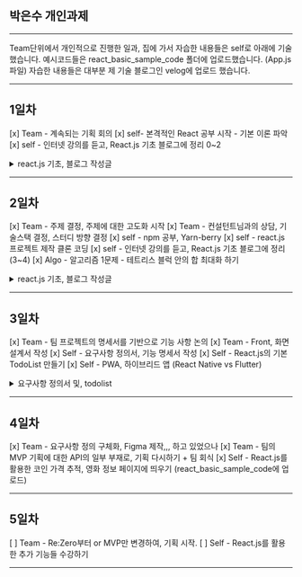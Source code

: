 ## 박은수 개인과제 
<hr/>

Team단위에서 개인적으로 진행한 일과, 집에 가서 자습한 내용들은 self로 아래에 기술했습니다.
예시코드들은 react_basic_sample_code 폴더에 업로드했습니다. (App.js 파일)
자습한 내용들은 대부분 제 기술 블로그인 velog에 업로드 했습니다.

---
## 1일차

[x] Team - 계속되는 기획 회의
[x] self- 본격적인 React 공부 시작 - 기본 이론 파악
[x] self - 인터넷 강의를 듣고, React.js 기초 블로그에 정리 0~2

<details>
  <summary>react.js 기초, 블로그 작성글</summary>
  [React 이전의 JS] (https://velog.io/@gardener/JsBeforeReact)
  [JSX를 활용한 어려운 방식의 React] (https://velog.io/@gardener/ReactJsx)
  [useState] (https://velog.io/@gardener/ReactUseState)
</details>

---

## 2일차

[x] Team - 주제 결정, 주제에 대한 고도화 시작
[x] Team - 컨설턴트님과의 상담, 기술스택 결정, 스터디 방향 결정
[x] self - npm 공부, Yarn-berry
[x] self - react.js 프로젝트 제작 클론 코딩
[x] self - 인터넷 강의를 듣고, React.js 기초 블로그에 정리 (3~4)
[x] Algo - 알고리즘 1문제 - 테트리스 블럭 안의 합 최대화 하기

<details>
  <summary>react.js 기초, 블로그 작성글</summary>
    [Props] (https://velog.io/@gardener/ReatProps)
    [useEffect] (https://velog.io/@gardener/ReactUseEffect)
</details>

---

## 3일차

[x] Team - 팀 프로젝트의 명세서를 기반으로 기능 사항 논의
[x] Team - Front, 화면 설계서 작성
[x] Self - 요구사항 정의서, 기능 명세서 작성
[x] Self - React.js의 기본 TodoList 만들기
[x] Self - PWA, 하이브리드 앱 (React Native vs Flutter)

<details>
  <summary>요구사항 정의서 및, todolist</summary>
    [ToDoList] (https://velog.io/@gardener/ReacToDoList)
    [요구사항 정의서, 기능 명세서] (https://velog.io/@gardener/YoguGineung)
</details>

---

## 4일차

[x] Team - 요구사항 정의 구체화, Figma 제작,,, 하고 있었으나
[x] Team - 팀의 MVP 기획에 대한 API의 일부 부재로, 기획 다시하기 + 팀 회식
[x] Self - React.js를 활용한 코인 가격 추적, 영화 정보 페이지에 띄우기
          (react_basic_sample_code에 업로드)

---

## 5일차

[ ] Team - Re:Zero부터 or MVP만 변경하여, 기획 시작.
[ ] Self - React.js를 활용한 추가 기능들 수강하기

---